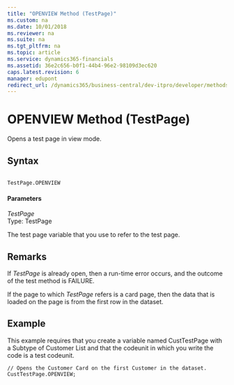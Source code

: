 ```yaml
---
title: "OPENVIEW Method (TestPage)"
ms.custom: na
ms.date: 10/01/2018
ms.reviewer: na
ms.suite: na
ms.tgt_pltfrm: na
ms.topic: article
ms.service: dynamics365-financials
ms.assetid: 36e2c656-b0f1-44b4-96e2-98109d3ec620
caps.latest.revision: 6
manager: edupont
redirect_url: /dynamics365/business-central/dev-itpro/developer/methods-auto/library
---
```


 

# OPENVIEW Method (TestPage)
Opens a test page in view mode.  
  
## Syntax  
  
```  
  
TestPage.OPENVIEW  
```  
  
#### Parameters  
 *TestPage*  
 Type: TestPage  
  
 The test page variable that you use to refer to the test page.  
  
## Remarks  
 If *TestPage* is already open, then a run-time error occurs, and the outcome of the test method is FAILURE.  
  
 If the page to which *TestPage* refers is a card page, then the data that is loaded on the page is from the first row in the dataset.  
  
## Example  
 This example requires that you create a variable named CustTestPage with a Subtype of Customer List and that the codeunit in which you write the code is a test codeunit.  
  
```  
// Opens the Customer Card on the first Customer in the dataset.  
CustTestPage.OPENVIEW;  
```